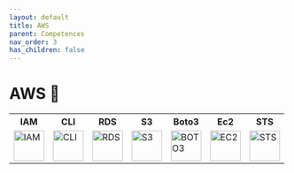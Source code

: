 ```yaml
---
layout: default
title: AWS
parent: Competences
nav_order: 3
has_children: false
---
```


# AWS 🍊
<table>
    <tr>
        <th>IAM</th>
        <th>CLI</th>
        <th>RDS</th>
        <th>S3</th>
        <th>Boto3</th>
        <th>Ec2</th>
        <th>STS</th>
    </tr>
    <tr>
        <td><img src="https://cdn.worldvectorlogo.com/logos/aws-iam.svg" title="IAM" alt="IAM" width="55" height="55"/></td>
        <td><img src="https://i.ibb.co/6tMjJtt/image.png" title="CLI" alt="CLI" width="55" height="55"/></td>
        <td><img src="https://cdn.worldvectorlogo.com/logos/aws-rds.svg" title="RDS" alt="RDS" width="55" height="55"/></td>
        <td><img src="https://upload.wikimedia.org/wikipedia/commons/thumb/b/bc/Amazon-S3-Logo.svg/1712px-Amazon-S3-Logo.svg.png" title="S3" alt="S3" width="55" height="55"/></td>
        <td><img src="https://i.ibb.co/wK6wj1c/image.png" title="BOTO3" alt="BOTO3" width="55" height="55"/></td>
        <td><img src="https://www.svgrepo.com/show/353449/aws-ec2.svg" title="EC2" alt="EC2" width="55" height="55"/></td>
        <td><img src="https://i.ibb.co/FHPpj5g/image.png" title="STS" alt="STS" width="55" height="55"/></td>
    </tr>
</table>
